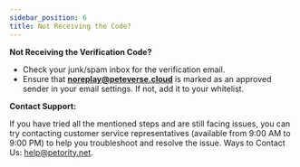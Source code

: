 ```yaml
---
sidebar_position: 6
title: Not Receiving the Code?
---
```


**Not Receiving the Verification Code?**
+ Check your junk/spam inbox for the verification email.
+ Ensure that **noreplay@peteverse.cloud** is marked as an approved sender in your email settings. If not, add it to your whitelist.

**Contact Support:**

If you have tried all the mentioned steps and are still facing issues, you can try contacting customer service representatives (available from 9:00 AM to 9:00 PM) to help you troubleshoot and resolve the issue. Ways to Contact Us: help@petority.net.